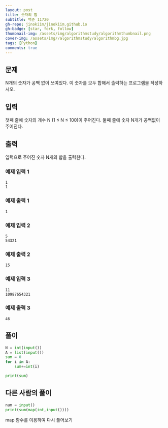 ```yaml
---
layout: post
title: 숫자의 합
subtitle: 백준 11720
gh-repo: jinokiim/jinokiim.github.io
gh-badge: [star, fork, follow]
thumbnail-img: /assets/img/algorithmstudy/algorithmthumbnail.png
cover-img: /assets/img//algorithmstudy/algorithmbg.jpg
tags: [Python]
comments: true
---
```


## 문제
N개의 숫자가 공백 없이 쓰여있다. 이 숫자를 모두 합해서 출력하는 프로그램을 작성하시오.


## 입력
첫째 줄에 숫자의 개수 N (1 ≤ N ≤ 100)이 주어진다. 둘째 줄에 숫자 N개가 공백없이 주어진다.


## 출력
입력으로 주어진 숫자 N개의 합을 출력한다.


### 예제 입력 1
```
1
1
```
### 예제 출력 1
```
1
```
### 예제 입력 2
```
5
54321
```
### 예제 출력 2
```
15
```
### 예제 입력 3
```
11
10987654321
```
### 예제 출력 3
```
46
```

## **풀이**

```python
N = int(input())
A = list(input())
sum = 0
for i in A:
    sum+=int(i)

print(sum)
```

## 다른 사람의 풀이

```python
num = input()
print(sum(map(int,input())))
```

map 함수를 이용하여 다시 풀어보기
